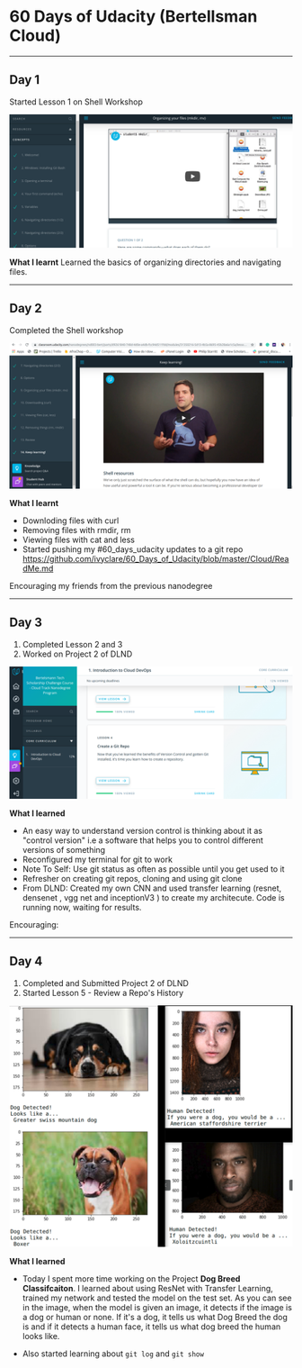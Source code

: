 # 60 Days of Udacity (Bertellsman Cloud)

----------------------------
## Day 1

Started Lesson 1 on Shell Workshop

![day](../images/day1.png)

**What I learnt**
Learned the basics of organizing directories and navigating files.

---------------------------

## Day 2

Completed the Shell workshop 

![day](../images/day2.png)

**What I learnt**

- Downloding files with curl
- Removing files with rmdir, rm
- Viewing files with cat and less
- Started pushing my #60_days_udacity updates to a git repo https://github.com/ivyclare/60_Days_of_Udacity/blob/master/Cloud/ReadMe.md

Encouraging my friends from the previous nanodegree 

--------------------------------------

## Day 3

1) Completed Lesson 2 and 3 
2) Worked on Project 2 of DLND

![day](../images/day3.png)

**What I learned**
- An easy way to understand version control is thinking about it as "control version" i.e a software that helps you to control different versions of something
- Reconfigured my terminal for git to work
- Note To Self:  Use git status as often as possible until you get used to it
- Refresher on creating git repos, cloning and using git clone
- From DLND: Created my own CNN and used transfer learning (resnet, densenet , vgg net and inceptionV3 ) to create my architecute.  Code is running now, waiting for results.

Encouraging:

--------------------------------------

## Day 4

1) Completed and Submitted Project 2 of DLND
2) Started Lesson 5 - Review a Repo's History

![day4](../images/day4.png)

**What I learned**
- Today I spent more time working on the Project **Dog Breed Classifcaiton**. I learned about using ResNet with Transfer Learning, trained my network and tested the model on the test set. As you can see in the image, when the model is given an image, it detects if the image is a dog or human or none. If it's a dog, it tells us what Dog Breed the dog is and if it detects a human face, it tells us what dog breed the human looks like.

- Also started learning about `git log` and `git show`

